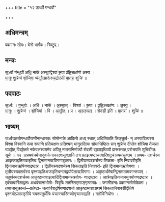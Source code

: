 +++
title = "१२ ऊर्ध्वो गन्धर्वो"

+++
## अधिमन्त्रम्
पवमानः सोमः। वेनो भार्गवः। त्रिष्टुप्।

## मन्त्रः
ऊ॒र्ध्वो ग॑न्ध॒र्वो अधि॒ नाके॑ अस्था॒द्विश्वा॑ रू॒पा प्र॑ति॒चक्षा॑णो अस्य ।  
भा॒नुः शु॒क्रेण॑ शो॒चिषा॒ व्य॑द्यौ॒त्प्रारू॑रुच॒द्रोद॑सी मा॒तरा॒ शुचिः॑ ॥

## पदपाठः
ऊ॒र्ध्वः । ग॒न्ध॒र्वः । अधि॑ । नाके॑ । अ॒स्था॒त् । विश्वा॑ । रू॒पा । प्र॒ति॒ऽचक्षा॑णः । अ॒स्य॒ ।  
भा॒नुः । शु॒क्रेण॑ । शो॒चिषा॑ । वि । अ॒द्यौ॒त् । प्र । अ॒रू॒रु॒च॒त् । रोद॑सी॒ इति॑ । मा॒तरा॑ । शुचिः॑ ॥

## भाष्यम्
ऊर्ध्वउन्नतोगन्धर्वोरश्मीनान्धारकः सोमोनाके आदित्ये अध्य् स्थात् अधितिष्ठति किङ्कुर्व- न् अस्यादित्यस्य विश्वा विश्वानि रूपा रूपाणि प्रतिचक्षणः प्रतिश्यन् भानुरादित्यः सोमाधिष्ठितः सन् शुक्रेण दीप्तेन शोचिषा तेजसा व्यद्यौत् विद्योतते नकेवलंस्वयमेव अपितु मातरानिर्मात्र्यौ रोदसी द्यावापृथिव्यौ प्रारूरुचत् प्ररोचयति शुचिर्दीप्तः सूर्यः ॥ १२ ॥अथपंचमेचानुवाके एकादशसूक्तानि तत्र प्रतइत्यष्टाचत्वारिंशदृचं प्रथमंसूक्तम् । प्रथम- दशर्चस्य आकृष्टाइतिमाषाइतिच द्विनामानऋषिगणाद्रष्टारः । द्वितीयस्यदशर्चस्य सिकता- इति निवावरीइति द्विनामानऋषिगणाद्रष्टारः । द्वितीयस्यदशर्चस्य सिकताइति निवावरी- इति द्विनामानऋषिगणाः । तृतीयस्यदशर्चस्य पृश्नयइतिअजाइतिचनामद्वयोपेताऋषिगणाः । अदृष्टार्थमेषान्द्विनामत्वमवगन्तव्यम् । चतुर्थस्यदशर्चस्य आकृष्टामाषाइत्यादिद्विनामानस्त्रयोग- णाःद्रष्टारः । आत्रेयइतिनामानमुनयोगणद्रष्टारः । एवंचत्वारिंशाद्वताः अथपंचानांभौमो- त्रिरृषिः ततस्तिसृणाङ्गृत्समदः । जगतीछन्दः पवमानसोमोदेवता । तथाचानुक्रान्तं—प्रतेष्टा- चत्वारिंशदृषिगणादशर्चा आकृष्टामाशाःप्रथमे सिकतानिवावरीद्वितिये पृश्नयोऽजास्तृतीये त्रयश्चतुर्थेत्रिः पंचान्त्यास्तिस्रोगृत्र्समदइति । गतोविनियोगः ।